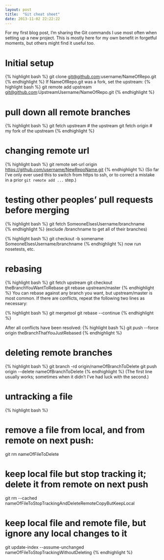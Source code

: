 ```yaml
---
layout: post
title:  "Git cheat sheet"
date: 2013-11-02 22:22:22
---
```


For my first blog post, I’m sharing the Git commands I use most often when setting up a new project.  This is mostly here for my own benefit in forgetful moments, but others might find it useful too.

# Initial setup
{% highlight bash %}
git clone git@github.com:username/NameOfRepo.git
{% endhighlight %}
If NameOfRepo.git was a fork, set the upstream:
{% highlight bash %}
git remote add upstream git@github.com:UpstreamUsername/NameOfRepo.git
{% endhighlight %}

# pull down all remote branches
{% highlight bash %}
git fetch upstream  # the upstream
git fetch origin  # my fork of the upstream
{% endhighlight %}

# changing remote url 
{% highlight bash %}
git remote set-url origin https://github.com/username/NewRepoName.git
{% endhighlight %}
(So far I’ve only ever used this to switch from https to ssh, or to correct a mistake in a prior `git remote add ...` step.)

# testing other peoples’ pull requests before merging
{% highlight bash %}
git fetch SomeoneElsesUsername/branchname  
{% endhighlight %}
(exclude /branchname to get all of their branches)

{% highlight bash %}
git checkout -b somename SomeoneElsesUsername/branchname 
{% endhighlight %}
now run nosetests, etc.

# rebasing
{% highlight bash %}
git fetch upstream
git checkout theBranchYouWantToRebase
git rebase upstream/master
{% endhighlight %}
You can rebase against any branch you want, but upstream/master is most common.  If there are conflicts, repeat the following two lines as necessary:

{% highlight bash %}
git mergetool
git rebase --continue
{% endhighlight %}

After all conflicts have been resolved:
{% highlight bash %}
git push --force origin theBranchThatYouJustRebased
{% endhighlight %}

# deleting remote branches
{% highlight bash %}
git branch -rd origin/nameOfBranchToDelete
git push origin --delete nameOfBranchToDelete
{% endhighlight %}
(The first line usually works; sometimes when it didn’t I’ve had luck with the second.)

# untracking a file
{% highlight bash %}
# remove a file from local, and from remote on next push:
git rm nameOfFileToDelete
# keep local file but stop tracking it; delete it from remote on next push
git rm --cached nameOfFileToStopTrackingAndDeleteRemoteCopyButKeepLocal
# keep local file and remote file, but ignore any local changes to it
git update-index --assume-unchanged nameOfFileToStopTrackingWithoutDeleting
{% endhighlight %}

